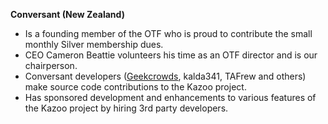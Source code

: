 **Conversant (New Zealand)**

* Is a founding member of the OTF who is proud to contribute the small monthly Silver membership dues.
* CEO Cameron Beattie volunteers his time as an OTF director and is our chairperson. 
* Conversant developers ([Geekcrowds](https://github.com/Geekcrowds), kalda341, TAFrew and others) make source code contributions to the Kazoo project.  
* Has sponsored development and enhancements to various features of the Kazoo project by hiring 3rd party developers. 
